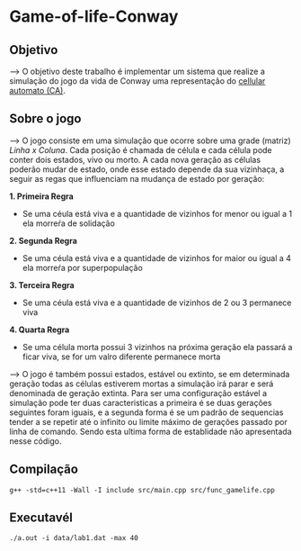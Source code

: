 # Game-of-life-Conway

## Objetivo

  --> O objetivo deste trabalho é implementar um sistema que realize a simulação do jogo da vida de Conway uma representação do [cellular automato (CA)](http://mathworld.wolfram.com/CellularAutomaton.html).
  
## Sobre o jogo
  --> O jogo consiste em uma simulação que ocorre sobre uma grade (matriz) *Linha x Coluna*. Cada posição é chamada de célula e cada célula pode conter dois estados, vivo ou morto. A cada nova geração as células poderão mudar de estado, onde esse estado depende da sua vizinhaça, a seguir as regas que influenciam na mudança de estado por geração:

**1. Primeira Regra**
* Se uma céula está viva e a quantidade de vizinhos for menor ou igual a 1 ela morreŕa de solidação

**2. Segunda Regra**
* Se uma céula está viva e a quantidade de vizinhos for maior ou igual a 4 ela morreŕa por superpopulação

**3. Terceira Regra**
* Se uma céula está viva e a quantidade de vizinhos de 2 ou 3 permanece viva

**4. Quarta Regra**
* Se uma célula morta possui 3 vizinhos na próxima geração ela passará a ficar viva, se for um valro diferente permanece morta

--> O jogo é também possui estados, estável ou extinto, se em determinada geração todas as células estiverem mortas a simulação irá parar e será denominada de geração extinta. Para ser uma configuração estável a simulação pode ter duas caracteristicas a primeira é se duas gerações seguintes foram iguais, e a segunda forma é se um padrão de sequencias tender a se repetir até o infinito ou limite máximo de gerações passado por linha de comando. Sendo esta ultima forma de establidade não apresentada nesse código.

## Compilação
`g++ -std=c++11 -Wall -I include src/main.cpp src/func_gamelife.cpp`

## Executavél
`./a.out -i data/lab1.dat -max 40`
